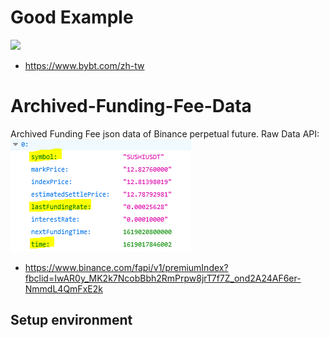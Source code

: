 # Good Example
![](https://www.bybt.com/zh-tw)
- https://www.bybt.com/zh-tw


# Archived-Funding-Fee-Data
Archived Funding Fee json data of Binance perpetual future.
Raw Data API:  
![](https://github.com/D50000/Archived-Funding-Fee-Data/blob/main/ff.png)
- https://www.binance.com/fapi/v1/premiumIndex?fbclid=IwAR0y_MK2k7NcobBbh2RmPrpw8jrT7f7Z_ond2A24AF6er-NmmdL4QmFxE2k


## Setup environment
